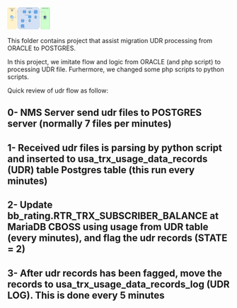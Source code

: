 <img src="udr.png" height="50" />

This folder contains project that assist migration UDR processing from ORACLE to POSTGRES.

In this project, we imitate flow and logic from ORACLE (and php script) to processing UDR file.
Furhermore, we changed some php scripts to python scripts.

Quick review of udr flow as follow:
## 0- NMS Server send udr files to POSTGRES server (normally 7 files per minutes)
## 1- Received udr files is parsing by python script and inserted to usa_trx_usage_data_records (UDR) table Postgres table (this run every minutes)
## 2- Update bb_rating.RTR_TRX_SUBSCRIBER_BALANCE at MariaDB CBOSS using usage from UDR table (every minutes), and flag the udr records (STATE = 2)
## 3- After udr records has been fagged, move the records to usa_trx_usage_data_records_log (UDR LOG). This is done every 5 minutes
